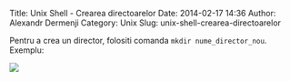 Title: Unix Shell - Crearea directoarelor
Date: 2014-02-17 14:36
Author: Alexandr Dermenji
Category: Unix
Slug: unix-shell-crearea-directoarelor

Pentru a crea un director, folositi comanda `mkdir nume_director_nou`.
Exemplu:  

![](http://content.screencast.com/users/alexderm/folders/Jing/media/471049b5-d9cb-41bb-b287-3d9b5c5f3e49/2014-02-13_1636.png)
